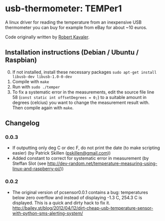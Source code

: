 usb-thermometer: TEMPer1
===============

A linux driver for reading the temperature from an inexpensive USB thermometer you can buy for example from eBay
for about ~10 euros.

Code originally written by [Robert Kavaler](http://relavak.wordpress.com/2009/10/17/temper-temperature-sensor-linux-driver/).

Installation instructions (Debian / Ubuntu / Raspbian)
---------
0. If not installed, install these necessary packages `sudo apt-get install libusb-dev libusb-1.0-0-dev`
1. Compile with `make`
2. Run with `sudo ./temper`
3. To fix a systematic error in the measurements, edit the source file line 58 (`const static int offsetDegrees = 0;`)
to a suitable amount in degrees (celcius) you want to change the measurement result with.
Then compile again with `make`.

Changelog
---------

### 0.0.3
* If outputting only deg C or dec F, do not print the date (to make scripting easier) (by Patrick Skillen (pskillen@gmail.com))
* Added constant to correct for systematic error in measurement (by Steffan Slot (see http://dev-random.net/temperature-measuring-using-linux-and-raspberry-pi/))

### 0.0.2
* The original version of pcsensor0.0.1 contains a bug: temperatures below zero overflow and instead of displaying -1.3 C, 254.3 C is displayed. This is a quick and dirty hack to fix it.
http://bailey.st/blog/2012/04/12/dirt-cheap-usb-temperature-sensor-with-python-sms-alerting-system/
